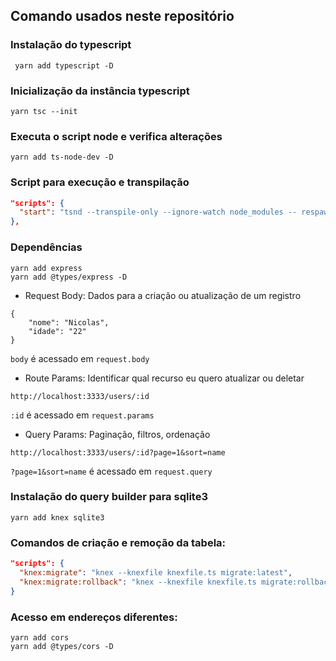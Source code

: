 ## Comando usados neste repositório

### Instalação do typescript
```
 yarn add typescript -D
```

### Inicialização da instância typescript
```
yarn tsc --init
```

### Executa o script node e verifica alterações
```
yarn add ts-node-dev -D
```
### Script para execução e transpilação
```json
"scripts": {
  "start": "tsnd --transpile-only --ignore-watch node_modules -- respawn src/server.ts"
},
```
### Dependências
```
yarn add express
yarn add @types/express -D
```

- Request Body: Dados para a criação ou atualização de um registro
```
{
	"nome": "Nicolas",
	"idade": "22"
}
```
`body` é acessado em `request.body`

- Route Params: Identificar qual recurso eu quero atualizar ou deletar
```
http://localhost:3333/users/:id
```
`:id` é acessado em `request.params`

- Query Params: Paginação, filtros, ordenação
```
http://localhost:3333/users/:id?page=1&sort=name
```
`?page=1&sort=name` é acessado em `request.query`

### Instalação do query builder para sqlite3
```
yarn add knex sqlite3
```

### Comandos de criação e remoção da tabela:
```json
"scripts": {
  "knex:migrate": "knex --knexfile knexfile.ts migrate:latest",
  "knex:migrate:rollback": "knex --knexfile knexfile.ts migrate:rollback",
}
```

### Acesso em endereços diferentes:
```
yarn add cors
yarn add @types/cors -D
```
